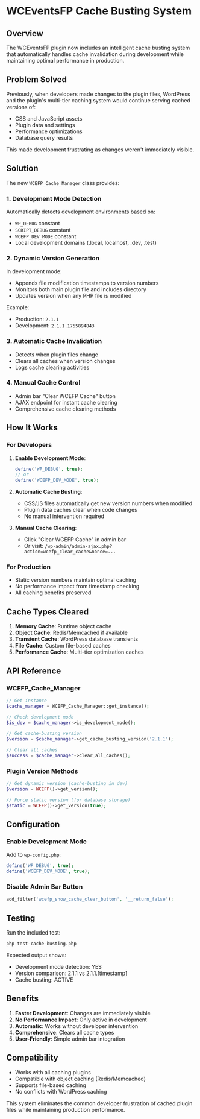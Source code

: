 # WCEventsFP Cache Busting System

## Overview

The WCEventsFP plugin now includes an intelligent cache busting system that automatically handles cache invalidation during development while maintaining optimal performance in production.

## Problem Solved

Previously, when developers made changes to the plugin files, WordPress and the plugin's multi-tier caching system would continue serving cached versions of:
- CSS and JavaScript assets
- Plugin data and settings
- Performance optimizations
- Database query results

This made development frustrating as changes weren't immediately visible.

## Solution

The new `WCEFP_Cache_Manager` class provides:

### 1. Development Mode Detection
Automatically detects development environments based on:
- `WP_DEBUG` constant
- `SCRIPT_DEBUG` constant  
- `WCEFP_DEV_MODE` constant
- Local development domains (.local, localhost, .dev, .test)

### 2. Dynamic Version Generation
In development mode:
- Appends file modification timestamps to version numbers
- Monitors both main plugin file and includes directory
- Updates version when any PHP file is modified

Example:
- Production: `2.1.1`
- Development: `2.1.1.1755894843`

### 3. Automatic Cache Invalidation
- Detects when plugin files change
- Clears all caches when version changes
- Logs cache clearing activities

### 4. Manual Cache Control
- Admin bar "Clear WCEFP Cache" button
- AJAX endpoint for instant cache clearing
- Comprehensive cache clearing methods

## How It Works

### For Developers

1. **Enable Development Mode**:
   ```php
   define('WP_DEBUG', true);
   // or
   define('WCEFP_DEV_MODE', true);
   ```

2. **Automatic Cache Busting**:
   - CSS/JS files automatically get new version numbers when modified
   - Plugin data caches clear when code changes
   - No manual intervention required

3. **Manual Cache Clearing**:
   - Click "Clear WCEFP Cache" in admin bar
   - Or visit: `/wp-admin/admin-ajax.php?action=wcefp_clear_cache&nonce=...`

### For Production

- Static version numbers maintain optimal caching
- No performance impact from timestamp checking
- All caching benefits preserved

## Cache Types Cleared

1. **Memory Cache**: Runtime object cache
2. **Object Cache**: Redis/Memcached if available  
3. **Transient Cache**: WordPress database transients
4. **File Cache**: Custom file-based caches
5. **Performance Cache**: Multi-tier optimization caches

## API Reference

### WCEFP_Cache_Manager

```php
// Get instance
$cache_manager = WCEFP_Cache_Manager::get_instance();

// Check development mode
$is_dev = $cache_manager->is_development_mode();

// Get cache-busting version
$version = $cache_manager->get_cache_busting_version('2.1.1');

// Clear all caches
$success = $cache_manager->clear_all_caches();
```

### Plugin Version Methods

```php
// Get dynamic version (cache-busting in dev)
$version = WCEFP()->get_version();

// Force static version (for database storage)
$static = WCEFP()->get_version(true);
```

## Configuration

### Enable Development Mode

Add to `wp-config.php`:
```php
define('WP_DEBUG', true);
define('WCEFP_DEV_MODE', true);
```

### Disable Admin Bar Button

```php
add_filter('wcefp_show_cache_clear_button', '__return_false');
```

## Testing

Run the included test:
```bash
php test-cache-busting.php
```

Expected output shows:
- Development mode detection: YES
- Version comparison: 2.1.1 vs 2.1.1.[timestamp]
- Cache busting: ACTIVE

## Benefits

1. **Faster Development**: Changes are immediately visible
2. **No Performance Impact**: Only active in development
3. **Automatic**: Works without developer intervention  
4. **Comprehensive**: Clears all cache types
5. **User-Friendly**: Simple admin bar integration

## Compatibility

- Works with all caching plugins
- Compatible with object caching (Redis/Memcached)
- Supports file-based caching
- No conflicts with WordPress caching

This system eliminates the common developer frustration of cached plugin files while maintaining production performance.